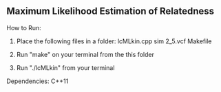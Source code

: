 Maximum Likelihood Estimation of Relatedness
--------------------------------------------

How to Run:
1. Place the following files in a folder:
	lcMLkin.cpp
	sim	2_5.vcf
	Makefile

2. Run "make" on your terminal from the this folder

3. Run "./lcMLkin" from your terminal
	


Dependencies:
C++11